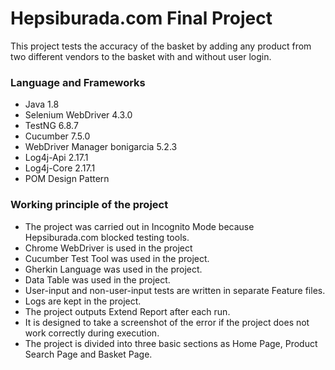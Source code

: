 # Hepsiburada.com Final Project

This project tests the accuracy of the basket by adding any product from two different vendors to the basket with and without user login.

### Language and Frameworks

- Java 1.8
- Selenium WebDriver 4.3.0
- TestNG 6.8.7
- Cucumber 7.5.0
- WebDriver Manager bonigarcia 5.2.3
- Log4j-Api 2.17.1
- Log4j-Core 2.17.1
- POM Design Pattern

### Working principle of the project
- The project was carried out in Incognito Mode because Hepsiburada.com blocked testing tools.
- Chrome WebDriver is used in the project
- Cucumber Test Tool was used in the project.
- Gherkin Language was used in the project.
- Data Table was used in the project.
- User-input and non-user-input tests are written in separate Feature files.
- Logs are kept in the project.
- The project outputs Extend Report after each run.
- It is designed to take a screenshot of the error if the project does not work correctly during execution.
- The project is divided into three basic sections as Home Page, Product Search Page and Basket Page.

